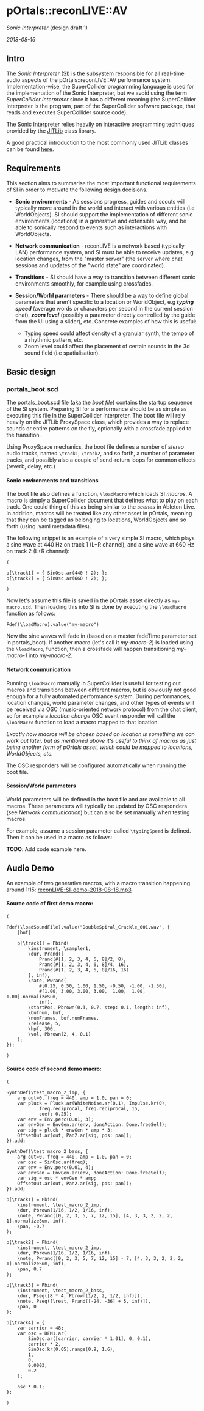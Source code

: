 # pOrtals::reconLIVE::AV

*Sonic Interpreter* (design draft 1)

*2018-08-16*

## Intro

The *Sonic Interpreter* (SI) is the subsystem responsible for all real-time audio aspects of the pOrtals::reconLIVE::AV performance system. Implementation-wise, the SuperCollider programming language is used for the implementation of the Sonic Interpreter, but we avoid using the term *SuperCollider Interpreter* since it has a different meaning (the SuperCollider Interpreter is the program, part of the SuperCollider software package, that reads and executes SuperCollider source code).

The Sonic Interpreter relies heavily on interactive programming techniques provided by the [JITLib](http://doc.sccode.org/Overviews/JITLib.html) class library.

A good practical introduction to the most commonly used JITLib classes can be found [here](https://theseanco.github.io/howto_co34pt_liveCode/).

## Requirements

This section aims to summarise the most important functional requirements of SI in order to motivate the following design decisions.

- **Sonic environments** - As sessions progress, guides and scouts will typically move around in the world and interact with various entities (i.e WorldObjects). SI should support the implementation of different sonic environments (locations) in a generative and extensible way, and be able to sonically respond to events such as interactions with WorldObjects.

- **Network communication** - reconLIVE is a network based (typically LAN) performance system, and SI must be able to receive updates, e.g location changes, from the "master server" (the server where chat sessions and updates of the "world state" are coordinated).

- **Transitions** - SI should have a way to transition between different sonic environments smoothly, for example using crossfades.

- **Session/World parameters** - There should be a way to define global parameters that aren't specific to a location or WorldObject, e.g _**typing speed**_ (average words or characters per second in the current session chat), _**zoom level**_ (possibly a parameter directly controlled by the guide from the UI using a slider), etc. Concrete examples of how this is useful:
   - Typing speed could affect density of a granular synth, the tempo of a rhythmic pattern, etc.
   - Zoom level could affect the placement of certain sounds in the 3d sound field (i.e spatialisation).

## Basic design

### portals_boot.scd
The portals_boot.scd file (aka the *boot file*) contains the startup sequence of the SI system. Preparing SI for a performance should be as simple as executing this file in the SuperCollider interpreter. The boot file will rely heavily on the JITLib ProxySpace class, which provides a way to replace sounds or entire patterns on the fly, optionally with a crossfade applied to the transition.

Using ProxySpace mechanics, the boot file defines a number of _stereo_ audio tracks, named ```\track1```, ```\track2```, and so forth, a number of parameter tracks, and possibly also a couple of send-return loops for common effects (reverb, delay, etc.)

#### Sonic environments and transitions

The boot file also defines a function, ```\loadMacro``` which loads SI *macros*. A macro is simply a SuperCollider document that defines what to play on each track. One could thing of this as being similar to the *scenes* in Ableton Live. In addition, macros will be treated like any other asset in pOrtals, meaning that they can be tagged as belonging to locations, WorldObjects and so forth (using .yaml metadata files).

The following snippet is an example of a very simple SI macro, which plays a sine wave at 440 Hz on track 1 (L+R channel), and a sine wave at 660 Hz on track 2 (L+R channel):

```
(

p[\track1] = { SinOsc.ar(440 ! 2); };
p[\track2] = { SinOsc.ar(660 ! 2); };

)
```

Now let's assume this file is saved in the pOrtals asset directly as ```my-macro.scd```. Then loading this into SI is done by executing the ```\loadMacro``` function as follows:

```
Fdef(\loadMacro).value("my-macro")
```

Now the sine waves will fade in (based on a master fadeTime parameter set in portals_boot). If another macro (let's call it *my-macro-2*) is loaded using the ```\loadMacro```, function, then a crossfade will happen transitioning *my-macro-1* into *my-macro-2*.

#### Network communication

Running ```\loadMacro``` manually in SuperCollider is useful for testing out macros and transitions between different macros, but is obviously not good enough for a fully automated performance system. During performances, location changes, world parameter changes, and other types of events will be received via OSC (music-oriented network protocol) from the chat client, so for example a *location change* OSC event responder will call the ```\loadMacro``` function to load a macro mapped to that location.

*Exactly how macros will be chosen based on location is something we can work out later, but as mentioned above it's useful to think of macros as just being another form of pOrtals asset, which could be mapped to locations, WorldObjects, etc.*

The OSC responders will be configured automatically when running the boot file.

#### Session/World parameters

World parameters will be defined in the boot file and are available to all macros. These parameters will typically be updated by OSC responders (see *Network communication*) but can also be set manually when testing macros.

For example, assume a session parameter called ```\typingSpeed``` is defined. Then it can be used in a macro as follows:

**TODO**: Add code example here.

## Audio Demo

An example of two generative macros, with a macro transition happening around 1:15:
 [reconLIVE-SI-demo-2018-08-18.mp3](https://www.dropbox.com/s/ilhnvlgv5necmx0/reconLIVE-SI-demo-2018-08-18.mp3?dl=0)


#### Source code of first demo macro:
```
(

Fdef(\loadSoundFile).value("DoubleSpiral_Crackle_001.wav", {
	|buf|

	p[\track1] = Pbind(
		\instrument, \sampler1,
		\dur, Prand([
			Prand(#[1, 2, 3, 4, 6, 8]/2, 8),
			Prand(#[1, 2, 3, 4, 6, 8]/4, 16),
			Prand(#[1, 2, 3, 4, 6, 8]/16, 16)
		], inf),
		\rate, Pwrand(
			#[0.25, 0.50, 1.00, 1.50, -0.50, -1.00, -1.50],
			#[1.00, 3.00, 3.00, 3.00,  1.00,  1.00,  1.00].normalizeSum,
			inf),
		\startPos, Pbrown(0.3, 0.7, step: 0.1, length: inf),
		\bufnum, buf,
		\numFrames, buf.numFrames,
		\release, 5,
		\hpf, 300,
		\vol, Pbrown(2, 4, 0.1)
	);
});

)
```

#### Source code of second demo macro:
```
(

SynthDef(\test_macro_2_imp, {
	arg out=0, freq = 440, amp = 1.0, pan = 0;
	var pluck = Pluck.ar(WhiteNoise.ar(0.1), Impulse.kr(0),
		    freq.reciprocal, freq.reciprocal, 15,
            coef: 0.25);
	var env = Env.perc(0.01, 3);
	var envGen = EnvGen.ar(env, doneAction: Done.freeSelf);
	var sig = pluck * envGen * amp * 3;
	OffsetOut.ar(out, Pan2.ar(sig, pos: pan));
}).add;

SynthDef(\test_macro_2_bass, {
	arg out=0, freq = 440, amp = 1.0, pan = 0;
	var osc = SinOsc.ar(freq);
	var env = Env.perc(0.01, 4);
	var envGen = EnvGen.ar(env, doneAction: Done.freeSelf);
	var sig = osc * envGen * amp;
	OffsetOut.ar(out, Pan2.ar(sig, pos: pan));
}).add;

p[\track1] = Pbind(
	\instrument, \test_macro_2_imp,
	\dur, Pbrown(1/16, 1/2, 1/16, inf),
	\note, Pwrand([0, 2, 3, 5, 7, 12, 15], [4, 3, 3, 2, 2, 2, 1].normalizeSum, inf),
	\pan, -0.7
);

p[\track2] = Pbind(
	\instrument, \test_macro_2_imp,
	\dur, Pbrown(1/16, 1/2, 1/16, inf),
	\note, Pwrand([0, 2, 3, 5, 7, 12, 15] - 7, [4, 3, 3, 2, 2, 2, 1].normalizeSum, inf),
	\pan, 0.7
);

p[\track3] = Pbind(
	\instrument, \test_macro_2_bass,
	\dur, Pseq([8 * 4, Pbrown(1/2, 2, 1/2, inf)]),
	\note, Pseq([\rest, Prand([-24, -36] + 5, inf)]),
	\pan, 0
);

p[\track4] = {
	var carrier = 48;
	var osc = DFM1.ar(
		SinOsc.ar([carrier, carrier * 1.01], 0, 0.1),
		carrier * 2,
		SinOsc.kr(0.05).range(0.9, 1.6),
		1,
		0,
		0.0003,
		0.2
	);

	osc * 0.1;
};

)

```
